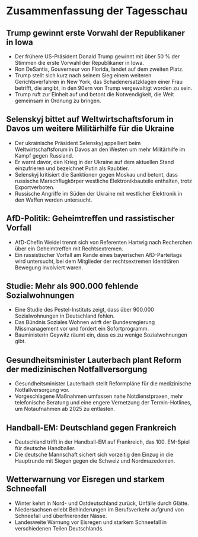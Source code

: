 # Zusammenfassung der Tagesschau

## Trump gewinnt erste Vorwahl der Republikaner in Iowa
- Der frühere US-Präsident Donald Trump gewinnt mit über 50 % der Stimmen die erste Vorwahl der Republikaner in Iowa.
- Ron DeSantis, Gouverneur von Florida, landet auf dem zweiten Platz.
- Trump stellt sich kurz nach seinem Sieg einem weiteren Gerichtsverfahren in New York, das Schadenersatzklagen einer Frau betrifft, die angibt, in den 90ern von Trump vergewaltigt worden zu sein.
- Trump ruft zur Einheit auf und betont die Notwendigkeit, die Welt gemeinsam in Ordnung zu bringen.

## Selenskyj bittet auf Weltwirtschaftsforum in Davos um weitere Militärhilfe für die Ukraine
- Der ukrainische Präsident Selenskyj appelliert beim Weltwirtschaftsforum in Davos an den Westen um mehr Militärhilfe im Kampf gegen Russland.
- Er warnt davor, den Krieg in der Ukraine auf dem aktuellen Stand einzufrieren und bezeichnet Putin als Raubtier.
- Selenskyj kritisiert die Sanktionen gegen Moskau und betont, dass russische Marschflugkörper westliche Elektronikbauteile enthalten, trotz Exportverboten.
- Russische Angriffe im Süden der Ukraine mit westlicher Elektronik in den Waffen werden untersucht.

## AfD-Politik: Geheimtreffen und rassistischer Vorfall
- AfD-Chefin Weidel trennt sich von Referenten Hartwig nach Recherchen über ein Geheimtreffen mit Rechtsextremen.
- Ein rassistischer Vorfall am Rande eines bayerischen AfD-Parteitags wird untersucht, bei dem Mitglieder der rechtsextremen Identitären Bewegung involviert waren.

## Studie: Mehr als 900.000 fehlende Sozialwohnungen
- Eine Studie des Pestel-Instituts zeigt, dass über 900.000 Sozialwohnungen in Deutschland fehlen.
- Das Bündnis Soziales Wohnen wirft der Bundesregierung Missmanagement vor und fordert ein Sofortprogramm.
- Bauministerin Geywitz räumt ein, dass es zu wenige Sozialwohnungen gibt.

## Gesundheitsminister Lauterbach plant Reform der medizinischen Notfallversorgung
- Gesundheitsminister Lauterbach stellt Reformpläne für die medizinische Notfallversorgung vor.
- Vorgeschlagene Maßnahmen umfassen nahe Notdienstpraxen, mehr telefonische Beratung und eine engere Vernetzung der Termin-Hotlines, um Notaufnahmen ab 2025 zu entlasten.

## Handball-EM: Deutschland gegen Frankreich
- Deutschland trifft in der Handball-EM auf Frankreich, das 100. EM-Spiel für deutsche Handballer.
- Die deutsche Mannschaft sichert sich vorzeitig den Einzug in die Hauptrunde mit Siegen gegen die Schweiz und Nordmazedonien.

## Wetterwarnung vor Eisregen und starkem Schneefall
- Winter kehrt in Nord- und Ostdeutschland zurück, Unfälle durch Glätte.
- Niedersachsen erlebt Behinderungen im Berufsverkehr aufgrund von Schneefall und überfrierender Nässe.
- Landesweite Warnung vor Eisregen und starkem Schneefall in verschiedenen Teilen Deutschlands.
